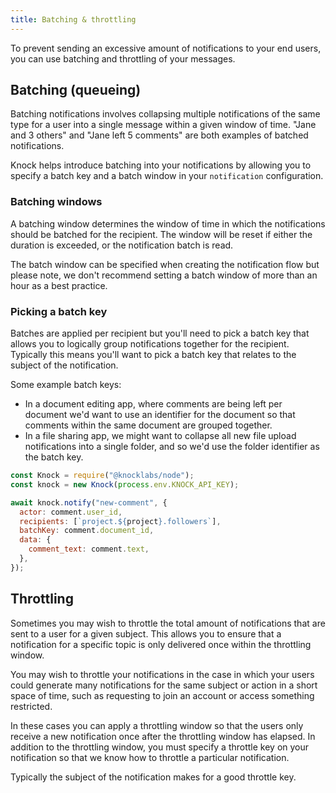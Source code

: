 ```yaml
---
title: Batching & throttling
---
```


To prevent sending an excessive amount of notifications to your end users, you can use batching
and throttling of your messages.

## Batching (queueing)

Batching notifications involves collapsing multiple notifications of the same type for a user
into a single message within a given window of time. "Jane and 3 others" and "Jane left 5 comments" are both examples of batched notifications.

Knock helps introduce batching into your notifications by allowing you to specify a batch
key and a batch window in your `notification` configuration.

### Batching windows

A batching window determines the window of time in which the notifications should be batched for
the recipient. The window will be reset if either the duration is exceeded, or the notification batch
is read.

The batch window can be specified when creating the notification flow but please note, we don't recommend
setting a batch window of more than an hour as a best practice.

### Picking a batch key

Batches are applied per recipient but you'll need to pick a batch key that allows you to logically
group notifications together for the recipient. Typically this means you'll want to pick a batch key
that relates to the subject of the notification.

Some example batch keys:

- In a document editing app, where comments are being left per document we'd want to use an identifier
  for the document so that comments within the same document are grouped together.
- In a file sharing app, we might want to collapse all new file upload notifications into a single
  folder, and so we'd use the folder identifier as the batch key.

```js
const Knock = require("@knocklabs/node");
const knock = new Knock(process.env.KNOCK_API_KEY);

await knock.notify("new-comment", {
  actor: comment.user_id,
  recipients: [`project.${project}.followers`],
  batchKey: comment.document_id,
  data: {
    comment_text: comment.text,
  },
});
```

## Throttling

Sometimes you may wish to throttle the total amount of notifications that are sent to a user
for a given subject. This allows you to ensure that a notification for a specific topic is only
delivered once within the throttling window.

You may wish to throttle your notifications in the case in which your users could generate many
notifications for the same subject or action in a short space of time, such as requesting to join an account
or access something restricted.

In these cases you can apply a throttling window so that the users only receive a new notification once
after the throttling window has elapsed. In addition to the throttling window, you must specify
a throttle key on your notification so that we know how to throttle a particular notification.

Typically the subject of the notification makes for a good throttle key.
